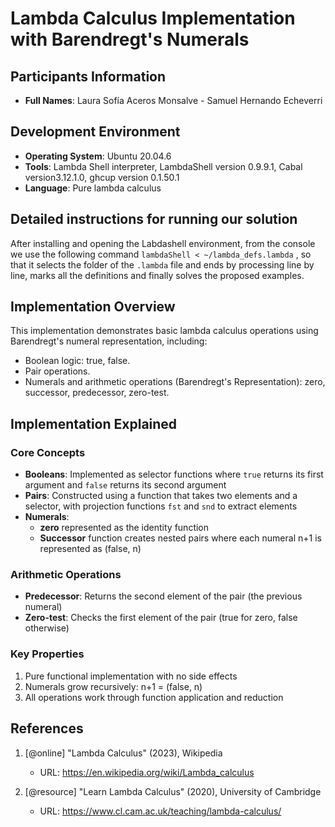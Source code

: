 # Lambda Calculus Implementation with Barendregt's Numerals

## Participants Information
- **Full Names**: Laura Sofía Aceros Monsalve - Samuel Hernando Echeverri

## Development Environment
- **Operating System**: Ubuntu 20.04.6
- **Tools**: Lambda Shell interpreter, LambdaShell version 0.9.9.1, Cabal version3.12.1.0, ghcup version 0.1.50.1
- **Language**: Pure lambda calculus

## Detailed instructions for running our solution
After installing and opening the Labdashell environment, from the console we use the following command `lambdaShell < ~/lambda_defs.lambda` , so that it selects the folder of the `.lambda` file and ends by processing line by line, marks all the definitions and finally solves the proposed examples.

## Implementation Overview
This implementation demonstrates basic lambda calculus operations using Barendregt's numeral representation, including:

- Boolean logic: true, false.
- Pair operations.
- Numerals and arithmetic operations (Barendregt's Representation): zero, successor, predecessor, zero-test.

## Implementation Explained

### Core Concepts
- **Booleans**: Implemented as selector functions where `true` returns its first argument and `false` returns its second argument
- **Pairs**: Constructed using a function that takes two elements and a selector, with projection functions `fst` and `snd` to extract elements
- **Numerals**: 
  - **zero** represented as the identity function
  - **Successor** function creates nested pairs where each numeral n+1 is represented as (false, n)

### Arithmetic Operations
- **Predecessor**: Returns the second element of the pair (the previous numeral)
- **Zero-test**: Checks the first element of the pair (true for zero, false otherwise)

### Key Properties
1. Pure functional implementation with no side effects
2. Numerals grow recursively: n+1 = (false, n)
3. All operations work through function application and reduction

## References 

1. [@online] "Lambda Calculus" (2023), Wikipedia
   - URL: https://en.wikipedia.org/wiki/Lambda_calculus

2. [@resource] "Learn Lambda Calculus" (2020), University of Cambridge
   - URL: https://www.cl.cam.ac.uk/teaching/lambda-calculus/
